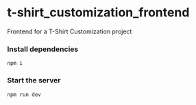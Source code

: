# t-shirt_customization_frontend

Frontend for a T-Shirt Customization project

### Install dependencies

`npm i`

### Start the server

`npm run dev`
